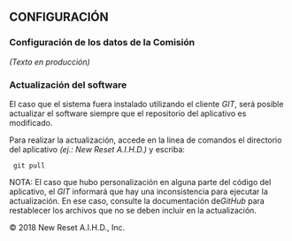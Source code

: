 ## CONFIGURACIÓN

### Configuración de los datos de la Comisión

*(Texto en producción)*

### Actualización del software

El caso que el sistema fuera instalado utilizando el cliente *GIT*, será posible actualizar el software siempre que el repositorio del aplicativo es modificado.

Para realizar la actualización, accede en la linea de comandos el directorio del aplicativo *(ej.: New Reset A.I.H.D.)* y escriba:

```
 git pull
```

NOTA: El caso que hubo personalización en alguna parte del código del aplicativo, el *GIT* informará que hay una inconsistencia para ejecutar la actualización. En ese caso, consulte la documentación de*GitHub* para restablecer los archivos que no se deben incluir en la actualización.

© 2018 New Reset A.I.H.D., Inc.


